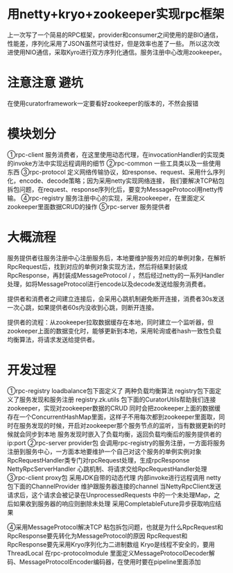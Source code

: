 # 用netty+kryo+zookeeper实现rpc框架
上一次写了一个简易的RPC框架，provider和consumer之间使用的是BIO通信，性能差，序列化采用了JSON虽然可读性好，但是效率也差了一些。
所以这次改进使用NIO通信，采取Kyro进行双方序列化通信。服务注册中心改用zookeeper。

# 注意注意 避坑
在使用curatorframework一定要看好zookeeper的版本的，不然会报错

# 模块划分
①rpc-client   服务消费者，在这里使用动态代理，在invocationHandler的实现类的invoke方法中实现远程调用的细节
②rpc-common   一些工具类以及一些使用东西
③rpc-protocol  定义网络传输协议，如response、request、采用什么序列化，encode、decode策略；因为采用netty实现网络连接， 我们要解决TCP粘包拆包问题，在request、response序列化后，要变为MessageProtocol用netty传输。
④rpc-registry   服务注册中心的实现，采用zookeeper，在里面定义zookeeper里面数据CRUD的操作
⑤rpc-server  服务提供者

# 大概流程
服务提供者往服务注册中心注册服务后，本地要维护服务对应的单例对象，在解析RpcRequest后，找到对应的单例对象实现方法，然后将结果封装成RpcResponse，再封装成MessageProtocol /
，然后经过netty的一系列Handler处理，如将MessageProtocol进行encode以及decode发送给服务消费者。

提供者和消费者之间建立连接后，会采用心跳机制避免断开连接，消费者30s发送一次心跳，如果提供者60s内没收到心跳，则断开连接。

提供者的流程：从zookeeper拉取数据缓存在本地，同时建立一个监听器，但zookeeper上面的数据变化时，能够更新到本地，采用轮询或者hash一致性负载均衡算法，将请求发送给提供者。

# 开发过程
①rpc-registry
loadbalance包下面定义了 两种负载均衡算法
registry包下面定义了服务发现和服务注册
registry.zk.utils  包下面的CuratorUtils帮助我们连接zookeeper，实现对zookeeper数据的CRUD
同时会把zookeeper上面的数据缓存在一个ConcurrentHashMap里面，这样子不用每次都到zookeeper里面取，同时在服务发现的时候，开启对zookeeper那个服务节点的监听，当有数据更新的时候就会同步到本地
服务发现时嵌入了负载均衡，返回负载均衡后的服务提供者的ip:port
②rpc-server
provider包 会调用rpc-registry的服务注册，一方面将服务注册到服务中心，一方面本地要维护一个自己对这个服务的单例实例对象
RpcRequestHandler类专门对rpcRequest处理，生成rpcResponse
NettyRpcServerHandler 心跳机制、将请求交给RpcRequestHandler处理
③rpc-client
proxy包 采用JDK自带的动态代理  内部invoke进行远程调用
netty包下面的ChannelProvider 维护跟服务器连接的channel
当NettyRpcClient发送请求后，这个请求会被记录在UnprocessedRequests 中的一个未处理Map，之后如果收到服务器的响应则删除未处理
采用CompletableFuture异步获取响应结果

④采用MessageProtocol解决TCP 粘包拆包问题，也就是为什么RpcRequest和RpcResponse要先转化为MessageProtocol的原因
RpcRequest和RpcResponse要先采用Kryo序列化为二进制数组
Kryo是线程不安全的，要用ThreadLocal
在rpc-protocolmodule 里面定义MessageProtocolDecoder解码、MessageProtocolEncoder编码器，在使用时要在pipeline里面添加
